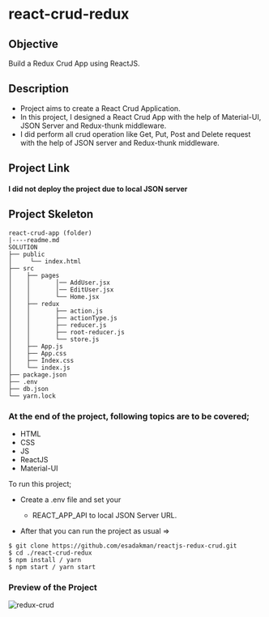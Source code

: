 # react-crud-redux 

## Objective

Build a Redux Crud App using ReactJS.

## Description

- Project aims to create a  React Crud Application.
- In this project, I designed a React Crud App with the help of Material-UI, JSON Server and Redux-thunk middleware. 
- I did perform all crud operation like Get, Put, Post and Delete request with the help of JSON server and Redux-thunk middleware.

## Project Link

#### I did not deploy the project due to local JSON server 

## Project Skeleton

```
react-crud-app (folder)
|----readme.md
SOLUTION
├── public
│     └── index.html
├── src
│    ├── pages 
│    │       │── AddUser.jsx
│    │       │── EditUser.jsx
│    │       └── Home.jsx
│    ├── redux
│    │       ├── action.js
│    │       ├── actionType.js
│    │       ├── reducer.js
│    │       ├── root-reducer.js 
│    │       └── store.js  
│    ├── App.js
│    ├── App.css
│    ├── İndex.css
│    └── index.js
├── package.json
├── .env
├── db.json
└── yarn.lock
```

### At the end of the project, following topics are to be covered;

- HTML
- CSS
- JS
- ReactJS 
- Material-UI

To run this project;

- Create a .env file and set your 
    - REACT_APP_API to local JSON Server URL.

- After that you can run the project as usual =>

```
$ git clone https://github.com/esadakman/reactjs-redux-crud.git
$ cd ./react-crud-redux 
$ npm install / yarn
$ npm start / yarn start
```

### Preview of the Project

![redux-crud](https://user-images.githubusercontent.com/98649983/192257815-8bc11066-259d-443e-ad78-187e43e162d8.gif)

